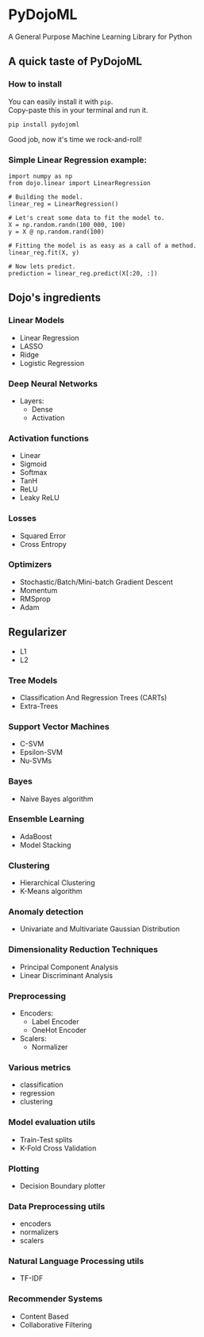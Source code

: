 # PyDojoML
A General Purpose Machine Learning Library for Python

## A quick taste of PyDojoML

### How to install
You can easily install it with `pip`.<br>
Copy-paste this in your terminal and run it.
```
pip install pydojoml
```
Good job, now it's time we rock-and-roll!<br>

### Simple Linear Regression example:
```
import numpy as np
from dojo.linear import LinearRegression

# Building the model.
linear_reg = LinearRegression()

# Let's creat some data to fit the model to.
X = np.random.randn(100_000, 100)
y = X @ np.random.rand(100)

# Fitting the model is as easy as a call of a method.
linear_reg.fit(X, y)

# Now lets predict.
prediction = linear_reg.predict(X[:20, :])

```

## Dojo's ingredients
### Linear Models
  - Linear Regression
  - LASSO
  - Ridge
  - Logistic Regression

### Deep Neural Networks
  - Layers:
    - Dense
    - Activation

### Activation functions
  - Linear
  - Sigmoid
  - Softmax
  - TanH
  - ReLU
  - Leaky ReLU

### Losses
  - Squared Error
  - Cross Entropy

### Optimizers
  - Stochastic/Batch/Mini-batch Gradient Descent
  - Momentum
  - RMSprop
  - Adam

## Regularizer
  - L1
  - L2

### Tree Models
  - Classification And Regression Trees (CARTs)
  - Extra-Trees
  
### Support Vector Machines
  - C-SVM
  - Epsilon-SVM
  - Nu-SVMs

### Bayes
  - Naive Bayes algorithm
  
### Ensemble Learning
  - AdaBoost
  - Model Stacking
  
### Clustering
  - Hierarchical Clustering
  - K-Means algorithm
  
### Anomaly detection
  - Univariate and Multivariate Gaussian Distribution
  
### Dimensionality Reduction Techniques
  - Principal Component Analysis
  - Linear Discriminant Analysis

### Preprocessing
  - Encoders:
    - Label Encoder
    - OneHot Encoder
  - Scalers:
    - Normalizer

### Various metrics
  - classification
  - regression
  - clustering
  
### Model evaluation utils
  - Train-Test splits
  - K-Fold Cross Validation

### Plotting
  - Decision Boundary plotter
  
### Data Preprocessing utils
  - encoders
  - normalizers
  - scalers

### Natural Language Processing utils
  - TF-IDF

### Recommender Systems
  - Content Based
  - Collaborative Filtering
